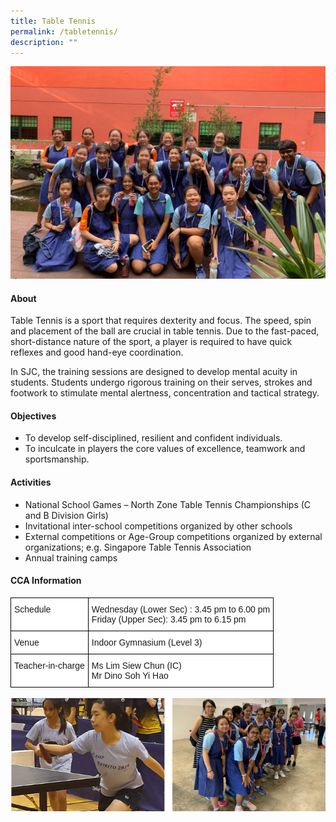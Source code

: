 ```yaml
---
title: Table Tennis
permalink: /tabletennis/
description: ""
---
```



![](/images/CCA/Physical%20Sports/Table%20Tennis/T1.jpg)

#### **About**


Table Tennis is a sport that requires dexterity and focus. The speed, spin and placement of the ball are crucial in table tennis. Due to the fast-paced, short-distance nature of the sport, a player is required to have quick reflexes and good hand-eye coordination.

  

In SJC, the training sessions are designed to develop mental acuity in students. Students undergo rigorous training on their serves, strokes and footwork to stimulate mental alertness, concentration and tactical strategy.

#### **Objectives**


*   To develop self-disciplined, resilient and confident individuals.
*   To inculcate in players the core values of excellence, teamwork and sportsmanship.

#### **Activities**


*   National School Games – North Zone Table Tennis Championships (C and B Division Girls)
*   Invitational inter-school competitions organized by other schools
*   External competitions or Age-Group competitions organized by external organizations; e.g. Singapore Table Tennis Association
*   Annual training camps

#### **CCA Information**


<style type="text/css">
.tg  {border-collapse:collapse;border-spacing:0;}
.tg td{border-color:black;border-style:solid;border-width:1px;font-family:Arial, sans-serif;font-size:14px;
  overflow:hidden;padding:10px 5px;word-break:normal;}
.tg th{border-color:black;border-style:solid;border-width:1px;font-family:Arial, sans-serif;font-size:14px;
  font-weight:normal;overflow:hidden;padding:10px 5px;word-break:normal;}
.tg .tg-ktyi{background-color:#FFF;text-align:left;vertical-align:top}
</style>
<table class="tg">
<thead>
  <tr>
    <th class="tg-ktyi">Schedule<br></th>
    <th class="tg-ktyi"> Wednesday (Lower Sec) : 3.45 pm to 6.00 pm <br>Friday (Upper Sec): 3.45 pm to 6.15 pm<br></th>
  </tr>
</thead>
<tbody>
  <tr>
    <td class="tg-ktyi">Venue </td>
    <td class="tg-ktyi">Indoor Gymnasium (Level 3) </td>
  </tr>
  <tr>
    <td class="tg-ktyi">Teacher-in-charge<br></td>
    <td class="tg-ktyi">Ms Lim Siew Chun (IC)<br>Mr Dino Soh Yi Hao</td>
  </tr>
</tbody>
</table>


![](/images/CCA/Physical%20Sports/Table%20Tennis/T2.png)

